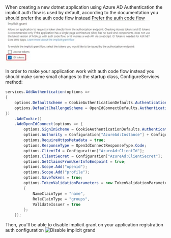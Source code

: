 # 

When creating a new dotnet application using Azure AD Authentication the implicit auth flow is used by default, according to the documentation you should prefer the auth code flow instead [Prefer the auth code flow](https://docs.microsoft.com/en-us/azure/active-directory/develop/v2-oauth2-implicit-grant-flow#prefer-the-auth-code-flow) 
![By default Implicit Grant is preferred](https://raw.githubusercontent.com/juligu/authcodenetcore/master/doc/images/implicitG1.jpg)

In order to make your application work with auth code flow instead you should make some small changes to the startup class, ConfigureServices method:
```c#
services.AddAuthentication(options =>
{
    options.DefaultScheme = CookieAuthenticationDefaults.AuthenticationScheme;
    options.DefaultChallengeScheme = OpenIdConnectDefaults.AuthenticationScheme;
})
    .AddCookie()
    .AddOpenIdConnect(options => {
        options.SignInScheme = CookieAuthenticationDefaults.AuthenticationScheme;
        options.Authority = Configuration["AzureAd:Instance"] + Configuration["AzureAd:TenantId"];
        options.RequireHttpsMetadata = true;
        options.ResponseType = OpenIdConnectResponseType.Code;
        options.ClientId = Configuration["AzureAd:ClientId"];
        options.ClientSecret = Configuration["AzureAd:ClientSecret"];
        options.GetClaimsFromUserInfoEndpoint = true;
        options.Scope.Add("openid");
        options.Scope.Add("profile");
        options.SaveTokens = true;
        options.TokenValidationParameters = new TokenValidationParameters
        {
            NameClaimType = "name",
            RoleClaimType = "groups",
            ValidateIssuer = true
        };
    });
```

Then, you'll be able to disable implicit grant on your application registration auth configuration
![Disable implicit grand](https://raw.githubusercontent.com/juligu/authcodenetcore/master/doc/images/implicitG2.jpg)

